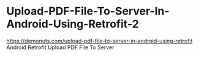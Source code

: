# Upload-PDF-File-To-Server-In-Android-Using-Retrofit-2
https://demonuts.com/upload-pdf-file-to-server-in-android-using-retrofit       Android  Retrofit Upload PDF File To Server
